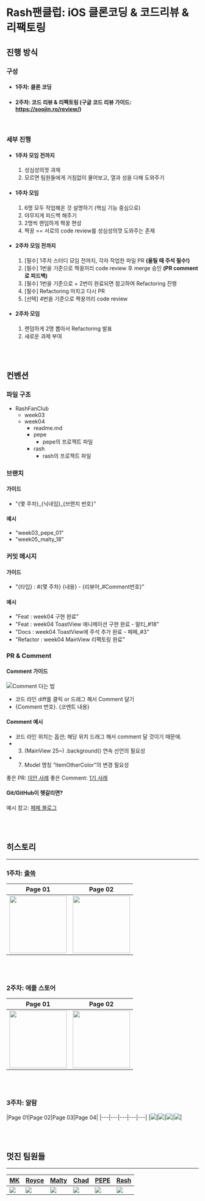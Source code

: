 # Rash팬클럽: iOS 클론코딩 & 코드리뷰 & 리팩토링

## 진행 방식

### 구성
- #### 1주차: 클론 코딩
- #### 2주차: 코드 리뷰 & 리팩토링 (구글 코드 리뷰 가이드: https://soojin.ro/review/)

<br>

### 세부 진행

- #### 1주차 모임 전까지
    1. 성심성의껏 과제
    2. 모르면 팀원들에게 거침없이 물어보고, 열과 성을 다해 도와주기

- #### 1주차 모임
    1. 6명 모두 작업해온 것 설명하기 (핵심 기능 중심으로)
    2. 야무지게 피드백 해주기
    3. 2명씩 랜덤하게 짝꿍 편성
    4. 짝꿍 == 서로의 code review를 성심성의껏 도와주는 존재

- #### 2주차 모임 전까지
    1. [필수] 1주차 스터디 모임 전까지, 각자 작업한 파일 PR **(올릴 때 주석 필수!)**
    2. [필수] 1번을 기준으로 짝꿍끼리 code review 후 merge 승인 **(PR comment로 피드백)**
    3. [필수] 1번을 기준으로 + 2번이 완료되면 참고하여 Refactoring 진행
    4. [필수] Refactoring 마치고 다시 PR
    5. [선택] 4번을 기준으로 짝꿍끼리 code review

- #### 2주차 모임
    1. 랜덤하게 2명 뽑아서 Refactoring 발표
    2. 새로운 과제 부여
 
<br>
<br>

## 컨벤션

### 파일 구조
- RashFanClub
  - week03
  - week04
    - readme.md
    - pepe
      - pepe의 프로젝트 파일
    - rash
      - rash의 프로젝트 파일

### 브랜치

#### 가이드
- "{몇 주차}\_{닉네임}\_{브랜치 번호}"

#### 예시
- "week03_pepe_01"
- "week05_malty_18"

### 커밋 메시지

#### 가이드
- "{타입} : #{몇 주차} {내용} - {리뷰어_#Comment번호}"

#### 예시
- "Feat : week04 구현 완료"
- "Feat : week04 ToastView 애니메이션 구현 완료 - 말티_#18"
- "Docs : week04 ToastView에 주석 추가 완료 - 페페_#3"
- "Refactor : week04 MainView 리팩토링 완료"

### PR & Comment

#### Comment 가이드
![Comment 다는 법](https://i.ibb.co/qxx862M/2023-07-03-5-39-04.png)
- 코드 라인 diff를 클릭 or 드래그 해서 Comment 달기
- {Comment 번호}. {코멘트 내용}

#### Comment 예시
- 코드 라인 위치는 옵션; 해당 위치 드래그 해서 comment 달 것이기 때문에.
- 3. (MainView 25~) .background() 연속 선언의 필요성
- 7. Model 명칭 “itemOtherColor”의 변경 필요성
 
좋은 PR: [이안 사례](https://github.com/LeeSungNo-ian/EyeTracking-ARKit/pull/4)
좋은 Comment: [1기 사례](https://github.com/DeveloperAcademy-POSTECH/MC2-Team3-SSAK3/pull/54)

#### Git/GitHub이 헷갈리면?
예시 참고: [페페 블로그](https://soobamba.tistory.com/entry/github-branch-%EB%A7%8C%EB%93%A4%EC%96%B4%EC%84%9C-%EC%8B%A4%EC%A0%84-%ED%98%91%EC%97%85%ED%95%98%EA%B8%B0)

<br>
<br>

## 히스토리
<hr>

### 1주차: [출쓱](https://apps.apple.com/kr/app/%EC%B6%9C%EC%93%B1/id6445873342)

|Page 01|Page 02|
|---|---|
|<img src="./history/week01_01.png" width="150px">|<img src="./history/week01_02.png" width="150px">|

<br>
<br>

### 2주차: 애플 스토어

|Page 01|Page 02|
|---|---|
|<img src="./history/week02_01.png" width="150px">|<img src="./history/week02_02.png" width="150px">|

<br>
<br>

### 3주차: 알람

|Page 01|Page 02|Page 03|Page 04|
|---|---|---|---|---|
|<img src="./history/week03_01.png">|<img src="./history/week03_02.png">|<img src="./history/week03_03.png">|<img src="./history/week03_04.png">|

<br>
<br>



## 멋진 팀원들
<hr>

|[MK](https://github.com/MK827)|[Royce](https://github.com/Jin-s-work)|[Malty](https://github.com/youihyonKim)|[Chad](https://github.com/chad0909)|[PEPE](https://github.com/unboxing96)|[Rash](https://github.com/kdb1217)|
|---|---|---|---|---|---|
|<img src="https://github.com/MK827.png">|<img src="https://github.com/Jin-s-work.png">|<img src="https://github.com/youihyonKim.png">|<img src="https://github.com/chad0909.png">|<img src="https://github.com/unboxing96.png">|<img src="https://github.com/kdb1217.png">|
